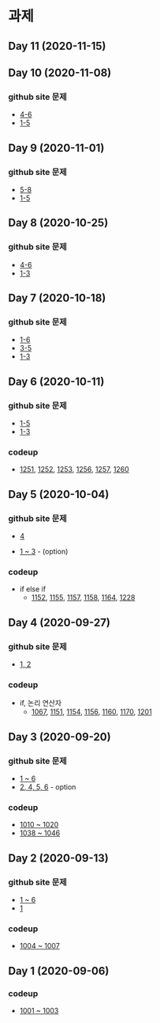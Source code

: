 # 과제

## Day 11 (2020-11-15)

 
## Day 10 (2020-11-08)

### github site 문제
*  [4-6](../07_Array/test/test04/README.md)
* [1-5](../07_Array/test/test05/README.md)

## Day 9 (2020-11-01)

### github site 문제
*  [5-8](../07_Array/test/test01/README.md)
* [1-5](../07_Array/test/test02/README.md)

## Day 8 (2020-10-25)

### github site 문제
*  [4-6](../06_NestedLoop/test/test01/README.md)
* [1-3](../06_NestedLoop/test/test02/README.md)

 
## Day 7 (2020-10-18)

### github site 문제
*  [1-6](../05_Loop/test/test02/README.md)
* [3-5](../05_Loop/test/test04/README.md)
* [1-3](../05_Loop/test/test05/README.md)

## Day 6 (2020-10-11)

### github site 문제
*  [1-5](../05_Loop/test/test01/README.md)
* [1-3](../05_Loop/test/test04/README.md)

### codeup

* [1251](https://codeup.kr/problem.php?id=1251), [1252](https://codeup.kr/problem.php?id=1252), [1253](https://codeup.kr/problem.php?id=1253), [1256](https://codeup.kr/problem.php?id=1256), [1257](https://codeup.kr/problem.php?id=1257), [1260](https://codeup.kr/problem.php?id=1260)

## Day 5 (2020-10-04)

### github site 문제
* [4](../04_Condition/test/test06/README.md)

* [1 ~ 3](../04_Condition/test/test06/README.md) - (option)

### codeup

* if else if
	* [1152](https://codeup.kr/problem.php?id=1152), [1155](https://codeup.kr/problem.php?id=1155), [1157](https://codeup.kr/problem.php?id=1157), [1158](https://codeup.kr/problem.php?id=1162), [1164](https://codeup.kr/problem.php?id=1164),  [1228](https://codeup.kr/problem.php?id=1228)




## Day 4 (2020-09-27)

### github site 문제
* [1, 2](../04_Condition/test/test05/README.md)

### codeup

* if, 논리 연산자
	* [1067](https://codeup.kr/problem.php?id=1067), [1151](https://codeup.kr/problem.php?id=1151), [1154](https://codeup.kr/problem.php?id=1154), [1156](https://codeup.kr/problem.php?id=1156), [1160](https://codeup.kr/problem.php?id=1160), [1170](https://codeup.kr/problem.php?id=1170), [1201](https://codeup.kr/problem.php?id=1201)


## Day 3 (2020-09-20)

### github site 문제
* [1 ~ 6](../02_Variable/test/test04/README.md)
* [2, 4, 5, 6](../02_Variable/test/test05/README.md) - option

### codeup
* [1010 ~ 1020](https://codeup.kr/problemsetsol.php?psid=10)
* [1038 ~ 1046](https://codeup.kr/problemsetsol.php?psid=10)

## Day 2 (2020-09-13)

### github site 문제
* [1 ~ 6](../02_Variable/test/test02/README.md)
* [1](../02_Variable/test/test05/README.md)

### codeup
* [1004 ~ 1007](https://codeup.kr/problemsetsol.php?psid=9)

## Day 1 (2020-09-06) 
### codeup
* [1001 ~ 1003](https://codeup.kr/problemsetsol.php?psid=9)





